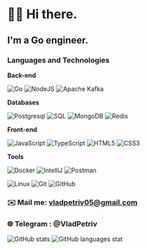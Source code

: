 # 👋🏻 Hi there.
## I'm a Go engineer.
### Languages and Technologies 

**Back-end**

![Go](https://img.shields.io/badge/-Go-%232c3e50?style=flat-square&logo=go)
![NodeJS](https://img.shields.io/badge/-NodeJS-%232c3e50?style=flat-square&logo=node.js)
![Apache Kafka](https://img.shields.io/badge/-Apache_kafka-%232c3e50?style=flat-square&logo=apache_kafka)

**Databases**

![Postgresql](https://img.shields.io/badge/-Postgresql-%232c3e50?style=flat-square&logo=Postgresql)
![SQL](https://img.shields.io/badge/-SQL-%232c3e50?style=flat-square&logo=Sql)
![MongoDB](https://img.shields.io/badge/MongoDB-%232c3e50?style=flat-square&logo=mongodb)
![Redis](https://img.shields.io/badge/-Redis-%232c3e50?style=flat-square&logo=Redis)

**Front-end**

![JavaScript](https://img.shields.io/badge/-JavaScript-%23F7DF1C?style=flat-square&logo=javascript&logoColor=000000&labelColor=%23F7DF1C&color=%23FFCE5A)
![TypeScript](https://img.shields.io/badge/-TypeScript-007ACC?style=flat-square&logo=typescript&logoColor=white)
![HTML5](https://img.shields.io/badge/-HTML5-%23E44D27?style=flat-square&logo=html5&logoColor=ffffff)
![CSS3](https://img.shields.io/badge/-CSS3-%231572B6?style=flat-square&logo=css3)

**Tools**

![Docker](https://img.shields.io/badge/-Docker-46a2f1?style=flat-square&logo=docker&logoColor=white)
![IntelliJ](https://img.shields.io/badge/-IntelliJ%20IDEA-ffce5a?style=flat-square&logo=jetbrains)
![Postman](https://img.shields.io/badge/Postman-FCA121?style=flat-square&logo=postman)

![Linux](https://img.shields.io/badge/Linux-black?style=flat-square&logo=linux)
![Git](https://img.shields.io/badge/-Git-black?style=flat-square&logo=git)
![GitHub](https://img.shields.io/badge/-GitHub-181717?style=flat-square&logo=github)


### ✉️ Mail me: vladpetriv05@gmail.com
### 🌐 Telegram : @VladPetriv

![GitHub stats](https://github-readme-stats.vercel.app/api?username=vladpetriv&show_icons=true&theme=cobalt&locale=en)
![GitHub languages stat](https://github-readme-stats.vercel.app/api/top-langs?username=vladpetriv&show_icons=true&locale=en&theme=cobalt&layout=compact)
